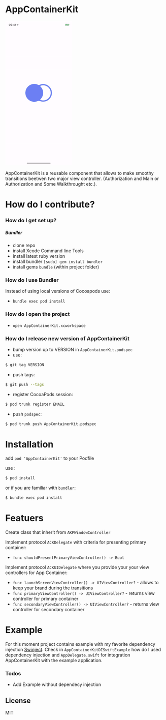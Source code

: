 # AppContainerKit

![alt tag](https://raw.githubusercontent.com/palozinski/AppContainerKit/master/AppContainerKitDIExample.gif)

AppContainerKit is a reusable component that allows to make smoothy transitions beetwen two major view controller. (Authorization and Main or Authorization and Some Walkthrought etc.).

# How do I contribute?

### How do I get set up?

##### Bundler

* clone repo
* install Xcode Command line Tools
* install latest ruby version
* install bundler `[sudo] gem install bundler`
* install gems `bundle` (within project folder)

### How do I use Bundler

Instead of using local versions of Cocoapods use:

* `bundle exec pod install`

### How do I open the project

* `open AppContainerKit.xcworkspace`

### How do I release new version of AppContainerKit

* bump version up to VERSION in `AppContainerKit.podspec`
* use:
```sh
$ git tag VERSION
```
* push tags:
```sh
$ git push --tags
```
* register CocoaPods session:
```sh
$ pod trunk register EMAIL
```
* push `podspec`:
```sh
$ pod trunk push AppContainerKit.podspec
```

# Installation

add `pod 'AppContainerKit'` to your Podfile

use :
```sh
$ pod install
```
or if you are familiar with `bundler`:
```sh
$ bundle exec pod install 
```

# Featuers

Create class that inherit from `AKPWindowController`

Implement protocol `ACKDelegate` with criteria for presenting primary container:
- `func shouldPresentPrimaryViewController() -> Bool`

Implement protocol `ACKUIDelegate` where you provide your your view controllers for App Container:
- `func launchScreenViewController() -> UIViewController?` - allows to keep your brand during the transitions
- `func primaryViewController() -> UIViewController?` - returns view controller for primary container
- `func secondaryViewController() -> UIViewController?` - returns view controller for secondary container

# Example

For this moment project contains example with my favorite dependency injection [Swinject]. Check in `AppContainerKitDISwiftExample` how do I used dependency injection and `AppDelegate.swift` for integration AppContainerKit with the example application.

### Todos

- Add Example without dependecy injection

License
----

MIT

[swinject]: <https://github.com/Swinject/Swinject>
